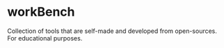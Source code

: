 # workBench

Collection of tools that are self-made and developed from open-sources.
For educational purposes.
